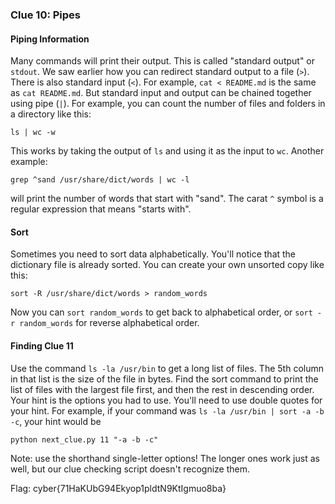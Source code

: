 ### Clue 10: Pipes ###

#### Piping Information ####

Many commands will print their output. This is called "standard output" or
`stdout`. We saw earlier how you can redirect standard output to a file (`>`).
There is also standard input (`<`). For example, `cat < README.md` is the same
as `cat README.md`. But standard input and output can be chained together using
pipe (`|`). For example, you can count the number of files and folders in a
directory like this:

    ls | wc -w
    
This works by taking the output of `ls` and using it as the input to `wc`.
Another example:

    grep ^sand /usr/share/dict/words | wc -l

will print the number of words that start with "sand". The carat `^` symbol
is a regular expression that means "starts with".

#### Sort ####

Sometimes you need to sort data alphabetically. You'll notice that the
dictionary file is already sorted. You can create your own unsorted copy like
this:

    sort -R /usr/share/dict/words > random_words
    
Now you can `sort random_words` to get back to alphabetical order, or 
`sort -r random_words` for reverse alphabetical order. 

#### Finding Clue 11 ####

Use the command `ls -la /usr/bin` to get a long list of files. The 5th column in 
that list is the size of the file in bytes. Find the sort command to print the
list of files with the largest file first, and then the rest in descending order.
Your hint is the options you had to use. You'll need to use double quotes for
your hint. For example, if your command was `ls -la /usr/bin | sort -a -b -c`, your hint would
be

    python next_clue.py 11 "-a -b -c"

Note: use the shorthand single-letter options! The longer ones work just as well, but our clue checking
script doesn't recognize them.

Flag: cyber{71HaKUbG94Ekyop1pldtN9KtIgmuo8ba}
